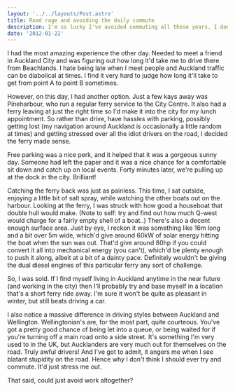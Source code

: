 ```yaml
---
layout: '../../layouts/Post.astro'
title: Road rage and avoiding the daily commute
description: I'm so lucky I've avoided commuting all these years. I don't think I could handle it
date: '2012-01-22'
---
```

I had the most amazing experience the other day. Needed to meet a friend in Auckland City and was figuring out how long it'd take me to drive there from Beachlands. I hate being late when I meet people and Auckland traffic can be diabolical at times. I find it very hard to judge how long it'll take to get from point A to point B sometimes.

However, on this day, I had another option. Just a few kays away was Pineharbour, who run a regular ferry service to the City Centre. It also had a ferry leaving at just the right time so I'd make it into the city for my lunch appointment. So rather than drive, have hassles with parking, possibly getting lost (my navigation around Auckland is occasionally a little random at times) and getting stressed over all the idiot drivers on the road, I decided the ferry made sense.

Free parking was a nice perk, and it helped that it was a gorgeous sunny day. Someone had left the paper and it was a nice chance for a comfortable sit down and catch up on local events. Forty minutes later, we're pulling up at the dock in the city. Brilliant!

Catching the ferry back was just as painless. This time, I sat outside, enjoying a little bit of salt spray, while watching the other boats out on the harbour. Looking at the ferry, I was struck with how good a houseboat that double hull would make. (Note to self: try and find out how much Q-west would charge for a fairly empty shell of a boat..)  There's also a decent enough surface area. Just by eye, I reckon it was something like 16m long and a bit over 5m wide, which'd give around 60kW of solar energy hitting the boat when the sun was out. That'd give around 80hp if you could convert it all into mechanical energy (you can't), which'd be plenty enough to push it along, albeit at a bit of a dainty pace. Definitely wouldn't be giving the dual diesel engines of this particular ferry any sort of challenge.

So, I was sold. If I find myself living in Auckland anytime in the near future (and working in the city) then I'll probably try and base myself in a location that's a short ferry ride away. I'm sure it won't be quite as pleasant in winter, but still beats driving a car.

I also notice a massive difference in driving styles between Auckland and Wellington. Wellingtonian's are, for the most part, quite courteous. You've got a pretty good chance of being let into a queue, or being waited for if you're turning off a main road onto a side street. It's something I'm very used to in the UK, but Aucklanders are very much out for themselves on the road. Truly awful drivers! And I've got to admit, it angers me when I see blatant stupidity on the road. Hence why I don't think I should ever try and commute. It'd just stress me out.

That said, could just avoid work altogether?